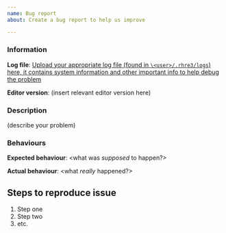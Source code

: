 ```yaml
---
name: Bug report
about: Create a bug report to help us improve

---
```


### Information
**Log file**: [Upload your appropriate log file (found in `\<user>/.rhre3/logs`) here, it contains system information and other important info to help debug the problem]()

**Editor version**: (insert relevant editor version here)

### Description
(describe your problem)

### Behaviours
**Expected behaviour**: <what was *supposed* to happen?>

**Actual behaviour**: <what *really* happened?>

## Steps to reproduce issue
1. Step one
2. Step two
3. etc.

